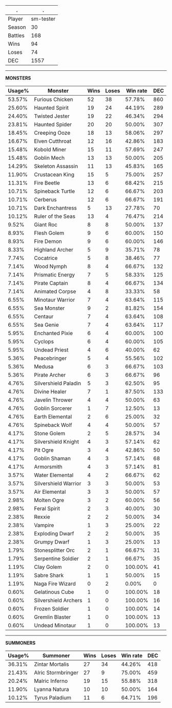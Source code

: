 .|.
|-|-
Player|sm-tester
Season|30
Battles|168
Wins|94
Loses|74
DEC|1557

---
**MONSTERS**

Usage%|Monster|Wins|Loses|Win rate|DEC|
-|-|-|-|-|-|
53.57%|Furious Chicken|52|38|57.78%|860|
25.60%|Haunted Spirit|19|24|44.19%|289|
24.40%|Twisted Jester|19|22|46.34%|294|
23.81%|Haunted Spider|20|20|50.00%|307|
18.45%|Creeping Ooze|18|13|58.06%|297|
16.67%|Elven Cutthroat|12|16|42.86%|183|
15.48%|Kobold Miner|15|11|57.69%|247|
15.48%|Goblin Mech|13|13|50.00%|205|
14.29%|Skeleton Assassin|11|13|45.83%|165|
11.90%|Crustacean King|15|5|75.00%|257|
11.31%|Fire Beetle|13|6|68.42%|215|
10.71%|Spineback Turtle|12|6|66.67%|203|
10.71%|Cerberus|12|6|66.67%|191|
10.71%|Dark Enchantress|5|13|27.78%|70|
10.12%|Ruler of the Seas|13|4|76.47%|214|
9.52%|Giant Roc|8|8|50.00%|137|
8.93%|Flesh Golem|9|6|60.00%|150|
8.93%|Fire Demon|9|6|60.00%|146|
8.33%|Highland Archer|5|9|35.71%|78|
7.74%|Cocatrice|5|8|38.46%|77|
7.14%|Wood Nymph|8|4|66.67%|132|
7.14%|Prismatic Energy|7|5|58.33%|125|
7.14%|Pirate Captain|8|4|66.67%|134|
7.14%|Animated Corpse|4|8|33.33%|58|
6.55%|Minotaur Warrior|7|4|63.64%|115|
6.55%|Sea Monster|9|2|81.82%|154|
6.55%|Centaur|7|4|63.64%|108|
6.55%|Sea Genie|7|4|63.64%|117|
5.95%|Enchanted Pixie|6|4|60.00%|100|
5.95%|Cyclops|6|4|60.00%|105|
5.95%|Undead Priest|4|6|40.00%|62|
5.36%|Peacebringer|5|4|55.56%|102|
5.36%|Medusa|6|3|66.67%|103|
5.36%|Pirate Archer|6|3|66.67%|96|
4.76%|Silvershield Paladin|5|3|62.50%|95|
4.76%|Divine Healer|7|1|87.50%|133|
4.76%|Javelin Thrower|4|4|50.00%|63|
4.76%|Goblin Sorcerer|1|7|12.50%|13|
4.76%|Earth Elemental|2|6|25.00%|32|
4.76%|Spineback Wolf|4|4|50.00%|57|
4.17%|Stone Golem|2|5|28.57%|34|
4.17%|Silvershield Knight|4|3|57.14%|62|
4.17%|Pit Ogre|3|4|42.86%|50|
4.17%|Goblin Shaman|4|3|57.14%|68|
4.17%|Armorsmith|4|3|57.14%|81|
3.57%|Water Elemental|4|2|66.67%|62|
3.57%|Silvershield Warrior|3|3|50.00%|53|
3.57%|Air Elemental|3|3|50.00%|57|
2.98%|Molten Ogre|3|2|60.00%|56|
2.98%|Feral Spirit|2|3|40.00%|30|
2.38%|Rexxie|2|2|50.00%|34|
2.38%|Vampire|1|3|25.00%|22|
2.38%|Exploding Dwarf|2|2|50.00%|35|
2.38%|Grumpy Dwarf|1|3|25.00%|13|
1.79%|Stonesplitter Orc|2|1|66.67%|31|
1.79%|Serpentine Soldier|2|1|66.67%|35|
1.19%|Clay Golem|2|0|100.00%|41|
1.19%|Sabre Shark|1|1|50.00%|15|
1.19%|Naga Fire Wizard|0|2|0.00%|0|
0.60%|Gelatinous Cube|1|0|100.00%|18|
0.60%|Silvershield Archers|1|0|100.00%|16|
0.60%|Frozen Soldier|1|0|100.00%|14|
0.60%|Gremlin Blaster|1|0|100.00%|13|
0.60%|Undead Minotaur|1|0|100.00%|13|

---
**SUMMONERS**

Usage%|Summoner|Wins|Loses|Win rate|DEC|
-|-|-|-|-|-|
36.31%|Zintar Mortalis|27|34|44.26%|418|
21.43%|Alric Stormbringer|27|9|75.00%|459|
20.24%|Malric Inferno|19|15|55.88%|318|
11.90%|Lyanna Natura|10|10|50.00%|164|
10.12%|Tyrus Paladium|11|6|64.71%|196|
